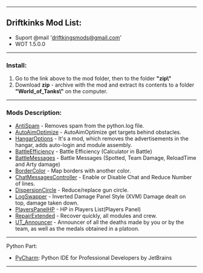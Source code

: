 ﻿---------------------------------------------
**Driftkinks Mod List:**
---------------------------------------------
 - Suport @mail 'driftkingsmods@gmail.com'
 - WOT 1.5.0.0
 --------------------------------------------
### Install:
1. Go to the link above to the mod folder, then to the folder **"zip\\"**
2. Download **zip** - archive with the mod and extract its contents to a folder **"World_of_Tanks\\"** on the computer.
 --------------------------------------------

### Mods Description:
* [AntiSpam][] - Removes spam from the python.log file.
* [AutoAimOptimize][] - AutoAimOptimize get targets behind obstacles.
* [HangarOptions][] - It's a mod, which removes the advertisements in the hangar, adds auto-login and module assembly.
* [BattleEfficiency][] - Battle Efficiency (Calculator in Battle)
* [BattleMessages][] - Battle Messages (Spotted, Team Damage, ReloadTime and Arty damage)
* [BorderColor][] - Map borders with another color.
* [ChatMessagesController][] - Enable or Disable Chat and Reduce Number of lines.
* [DispersionCircle][] - Reduce/replace gun circle.
* [LogSwapper][] - Inverted Damage Panel Style (XVM) Damage dealt on top, damage taken down.
* [PlayersPanelHP][] - HP in Players List(Players Panel)
* [RepairExtended][] - Recover quickly, all modules and crew.
* [UT_Announcer][] - Announcer of all the deaths made by you or by the team, as well as the medals obtained in a platoon.


[AntiSpam]:./AntiSpam/
[AutoAimOptimize]:./AutoAimOptimize/
[HangarOptions]:./HangarOptions/
[BattleEfficiency]: ./BattleEfficiency/
[BattleMessages]: ./BattleMessages/
[BorderColor]:./BorderColor/
[ChatMessagesController]:./ChatMessagesController/
[DispersionCircle]:./DispersionCircle/
[LogSwapper]:./LogSwapper/
[PlayersPanelHP]:./PlayersPanelHP/
[RepairExtended]:./RepairExtended/
[UT_Announcer]:./UT_Announcer/

--------------------------------------------
Python Part:
* [PyCharm](https://www.jetbrains.com/pycharm/): Python IDE for Professional Developers by JetBrains 
--------------------------------------------